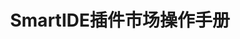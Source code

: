 ---
title: "SmartIDE插件市场操作手册"
linkTitle: "插件市场"
weight: 30
description: >
   SmartIDE Marketplace的使用方法，包括配置连接手册、插件安装手册、插件发布手册和插件同步机制。
---
